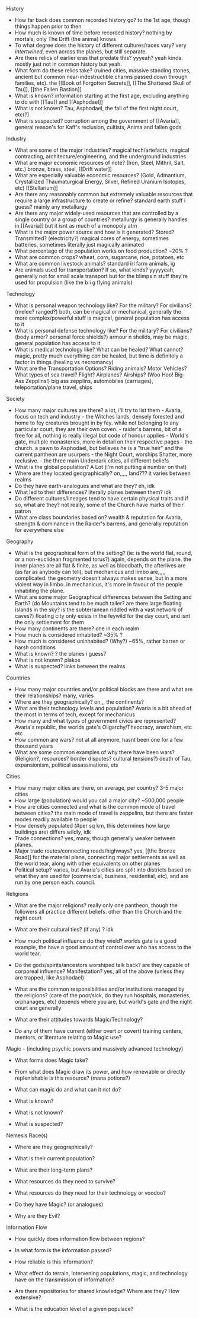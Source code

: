 History

- How far back does common recorded history go?
		to the 1st age, though things happen prior to then
- How much is known of time before recorded history?
		nothing by mortals, only The Drift (the anima) knows
- To what degree does the history of different cultures/races vary?
	    very *intertwined*, even across the planes, but still separate. 
- Are there relics of earlier eras that predate this?
	    yyyeah? yeah kinda. mostly just not in common history but yeah. 
- What form do these relics take? (ruined cities, massive standing stones, ancient but common near-indestructible charms passed down through families, etc).
	    the [[Book of Forgotten Secrets]], [[The Shattered Skull of Tau]], [[the Fallen Bastion]]
- What is known?
	    information starting at the first age, excluding anything to do with [[Tau]] and [[Asphodael]]
- What is not known?
		Tau, Asphodael, the fall of the first night court, etc(?)
- What is suspected?
	    corruption among the government of [[Avaria]], general reason's for Kaff's reclusion, cultists, Anima and fallen gods

Industry

- What are some of the major industries?
	    magical tech/artefacts, magical contracting, architecture/engineering, and the underground industries
- What are major economic resources of note? (Iron, Steel, Mithril, Salt, etc.)
	    bronze, brass, steel, [[Drift water]]
- What are especially valuable economic resources? (Gold, Admantium, Crystallized Thaumaturgical Energy, Silver, Refined Uranium Isotopes, etc)
	    [[Stellarium]]
- Are there any reasonably common but extremely valuable resources that require a large infrastructure to create or refine?
		standard earth stuff i guess? mainly any metallurgy
- Are there any major widely-used resources that are controlled by a single country or a group of countries?
	    metallurgy is generally handles in [[Avaria]] but it isnt as much of a monopoly atm
- What is the major power source and how is it generated? Stored? Transmitted? (electricity?)
	    magical cores of energy, sometimes batteries, sometimes literally just magically animated
- What percentage of the population works on food production?
	    ~20% ?
- What are common crops?
	    wheat, corn, sugarcane, rice, potatoes, etc
- What are common livestock animals?
		standard irl farm animals, ig
- Are animals used for transportation? If so, what kinds?
	    yyyyyeah, generally not for small scale transport but for the blimps n stuff they're used for propulsion (like the b i g flying animals)

Technology

- What is personal weapon technology like? For the military? For civilians? (melee? ranged?)
		both, can be magical or mechanical, generally the more complex/powerful stuff is magical, general population has access to it
- What is personal defense technology like? For the military? For civilians? (body armor? personal force shields?)
	    armour n sheilds, may be magic, general population has access to it
- What is medical technology like? What can be healed? What cannot?
	    magic, pretty much everything *can* be healed, but time is definitely a factor in things (healing vs necromancy)
- What are the Transportation Options? Riding animals? Motor Vehicles? What types of sea travel? Flight? Airplanes? Airships? (Woo Hoo! Big-Ass Zepplins!)
	    big ass zepplins, automobiles (carriages), teleportation/plane travel, ships

Society

- How many major cultures are there?
	    a lot, i'll try to list them
		- Avaria, focus on tech and industry
		- the Witches lands, densely forested and home to fey creatures brought in by fey. while not belonging to any particular court, they are their own coven. 
		- raider's barrens, bit of a free for all, nothing is really illegal but code of honour applies
		- World's gate, multiple monasteries, more in detail on their respective pages
		- the church. a pawn to Asphodael, but believes he is a "true heir" and the current pantheon are usurpers
		- the Night Court, worships Shatter, more reclusive.
		- the three main Underdark cities, all different beliefs
- What is the global population?
	    A Lot (i'm not putting a number on that)
- Where are they located geographically?
	    on,,,,, land??? it varies between realms
- Do they have earth-analogues and what are they?
	    eh, idk
- What led to their differences?
	    literally planes between them? idk
- Do different cultures/lineages tend to have certain physical traits and if so, what are they?
	    not really, some of the Church have marks of their patron
- What are class boundaries based on?
	    wealth & reputation for Avaria, strength & dominance in the Raider's barrens, and generally reputation for everywhere else

Geography

- What is the geographical form of the setting? (ie: is the world flat, round, or a non-euclidean fragmented torus?)
	    again, depends on the plane. the inner planes are all flat & finite, as well as bloodbath, the afterlives are (as far as anybody can tell), but mechanicus and limbo are,,,,, complicated. the geometry doesn't always makes sense, but in a more violent way in limbo. in mechanicus, it's more in favour of the people inhabiting the plane. 
- What are some major Geographical differences between the Setting and Earth? (do Mountains tend to be much taller? are there large floating islands in the sky? is the subterranean riddled with a vast network of caves?)
	    floating city only exists in the feywild for the day court, and isnt the only settlement for them
- How many continents are there?
	    one in each realm
- How much is considered inhabited?
	    ~35% ?
- How much is considered uninhabited? (Why?)
	    ~65%, rather barren or harsh conditions
- What is known?
		? the planes i guess?
- What is not known?
	    plakos
- What is suspected?
	    links between the realms

Countries

- How many major countries and/or political blocks are there and what are their relationships?
	    many, varies
- Where are they geographically?
	    on,,, the continents?
- What are their technology levels and population?
	    Avaria is a bit ahead of the most in terms of tech, except for mechanicus
- How many and what types of government civics are represented?
	    Avaria's republic, the worlds gate's Oligarchy/Theocracy, anarchism, etc etc
- How common are wars?
	    not at all anymore, hasnt been one for a few thousand years
- What are some common examples of why there have been wars? (Religion?, resources? border disputes? cultural tensions?)
	    death of Tau, expansionism, political assassinations, ets

Cities

- How many major cities are there, on average, per country?
	    3-5 major cities
- How large (population) would you call a major city?
	    ~500,000 people
- How are cities connected and what is the common mode of travel between cities?
	    the main mode of travel is zeppelins, but there are faster modes readily available to people
- How densely populated (#per sq km, this determines how large buildings are)
	    differs wildly, idk
- Trade connections?
	    yes, many, though generally weaker between planes. 
- Major trade routes/connecting roads/highways?
	    yes, [[the Bronze Road]] for the material plane, connecting major settlements as well as the world tear, along with other equivalents on other planes
- Political setup?
	    varies, but Avaria's cities are split into districts based on what they are used for (commercial, business, residential, etc), and are run by one person each. council. 

Religions

- What are the major religions?
	    really only one pantheon, though the followers all practice different beliefs. other than the Church and the night court
- What are their cultural ties? (if any)
	    ? idk
- How much political influence do they wield?
	    worlds gate is a good example, the have a good amount of control over who has access to the world tear. 
- Do the gods/spirits/ancestors worshiped talk back? are they capable of corporeal influence? Manifestation?
	    yes, all of the above (unless they are trapped, like Asphodael)
- What are the common responsibilities and/or institutions managed by the religions? (care of the poor/sick, do they run hospitals, monasteries, orphanages, etc)
	    depends where you are, but world's gate and the night court are generally
- What are their attitudes towards Magic/Technology?
    
- Do any of them have current (either overt or covert) training centers, mentors, or literature relating to Magic use?
    

Magic - (including psychic powers and massively advanced technology)

- What forms does Magic take?
    
- From what does Magic draw its power, and how renewable or directly replenishable is this resource? (mana potions?)
    
- What can magic do and what can it not do?
    
- What is known?
    
- What is not known?
    
- What is suspected?
    

Nemesis Race(s)

- Where are they geographically?
    
- What is their current population?
    
- What are their long-term plans?
    
- What resources do they need to survive?
    
- What resources do they need for their technology or voodoo?
    
- Do they have Magic? (or analogues)
    
- Why are they Evil?
    

Information Flow

- How quickly does information flow between regions?
    
- In what form is the information passed?
    
- How reliable is this information?
    
- What effect do terrain, intervening populations, magic, and technology have on the transmission of information?
    
- Are there repositories for shared knowledge? Where are they? How extensive?
    
- What is the education level of a given populace?